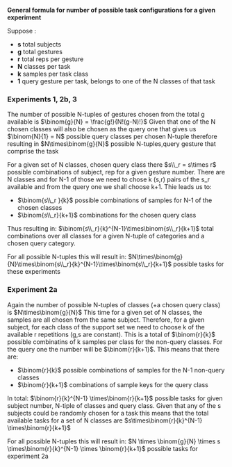 **General formula for number of possible task configurations for a given experiment**

Suppose :
 - **s** total subjects
 - **g** total gestures
 - **r** total reps per gesture
 - **N** classes per task
 - **k** samples per task class
 - **1** query gesture per task, belongs to one of the N classes of that task

### Experiments 1, 2b, 3
The number of possible N-tuples of gestures chosen from the total g available is $\binom{g}{N} = \frac{g!}{N!(g-N)!}$
Given that one of the N chosen classes will also be chosen as the query one that gives us $\binom{N}{1}  = N$ possible query classes per chosen N-tuple therefore resulting in $N\times\binom{g}{N}$ possible N-tuples,query gesture that comprise the task

For a given set of N classes, chosen query class there $s\\_r = s\times r$ possible combinations of subject, rep for a given gesture number. There are N classes and for N-1 of those we need to chose k (s,r) pairs of the s_r available and from the query one we shall choose k+1.
Thie leads us to: 
 - $\binom{s\\_r }{k}$ possible combinations of samples for N-1 of the chosen classes
 - $\binom{s\\_r}{k+1}$ combinations for the chosen query class
 
Thus resulting in:
$\binom{s\\_r}{k}^{N-1}\times\binom{s\\_r}{k+1}$  total combinations over all classes for a given N-tuple of categories and a chosen query category.

For all possible N-tuples this will result in:
$N\times\binom{g}{N}\times\binom{s\\_r}{k}^{N-1}\times\binom{s\\_r}{k+1}$  possible tasks for these experiments

### Experiment 2a
Again the number of possible N-tuples of classes (+a chosen query class) is $N\times\binom{g}{N}$
This time for a given set of N classes, the samples are all chosen from the same subject. Therefore, for a given subject, for each class of the support set we need to choose k of the available r repetitions (g,s are constant). 
This is a total of $\binom{r}{k}$ possible combinatins of k samples per class for the non-query classes. For the query one the number will be $\binom{r}{k+1}$. This means that there are:
 - $\binom{r}{k}$ possible combinations of samples for the N-1 non-query classes
 - $\binom{r}{k+1}$ combinations of sample keys for the query class
 
In total:
$\binom{r}{k}^{N-1} \times\binom{r}{k+1}$ possible tasks for given subject number, N-tiple of classes and query class.
Given that any of the s subjects could be randomly chosen for a task this means that the total available tasks for a set of N classes are $s\times\binom{r}{k}^{N-1} \times\binom{r}{k+1}$

For all possible N-tuples this will result in:
$N \times \binom{g}{N} \times s \times\binom{r}{k}^{N-1} \times \binom{r}{k+1}$ possible tasks for experiment 2a
